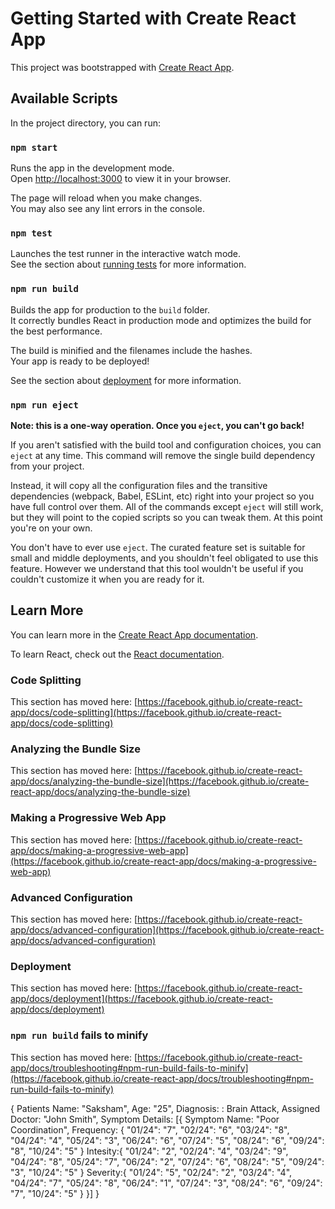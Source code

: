 # Getting Started with Create React App

This project was bootstrapped with [Create React App](https://github.com/facebook/create-react-app).

## Available Scripts

In the project directory, you can run:

### `npm start`

Runs the app in the development mode.\
Open [http://localhost:3000](http://localhost:3000) to view it in your browser.

The page will reload when you make changes.\
You may also see any lint errors in the console.

### `npm test`

Launches the test runner in the interactive watch mode.\
See the section about [running tests](https://facebook.github.io/create-react-app/docs/running-tests) for more information.

### `npm run build`

Builds the app for production to the `build` folder.\
It correctly bundles React in production mode and optimizes the build for the best performance.

The build is minified and the filenames include the hashes.\
Your app is ready to be deployed!

See the section about [deployment](https://facebook.github.io/create-react-app/docs/deployment) for more information.

### `npm run eject`

**Note: this is a one-way operation. Once you `eject`, you can't go back!**

If you aren't satisfied with the build tool and configuration choices, you can `eject` at any time. This command will remove the single build dependency from your project.

Instead, it will copy all the configuration files and the transitive dependencies (webpack, Babel, ESLint, etc) right into your project so you have full control over them. All of the commands except `eject` will still work, but they will point to the copied scripts so you can tweak them. At this point you're on your own.

You don't have to ever use `eject`. The curated feature set is suitable for small and middle deployments, and you shouldn't feel obligated to use this feature. However we understand that this tool wouldn't be useful if you couldn't customize it when you are ready for it.

## Learn More

You can learn more in the [Create React App documentation](https://facebook.github.io/create-react-app/docs/getting-started).

To learn React, check out the [React documentation](https://reactjs.org/).

### Code Splitting

This section has moved here: [https://facebook.github.io/create-react-app/docs/code-splitting](https://facebook.github.io/create-react-app/docs/code-splitting)

### Analyzing the Bundle Size

This section has moved here: [https://facebook.github.io/create-react-app/docs/analyzing-the-bundle-size](https://facebook.github.io/create-react-app/docs/analyzing-the-bundle-size)

### Making a Progressive Web App

This section has moved here: [https://facebook.github.io/create-react-app/docs/making-a-progressive-web-app](https://facebook.github.io/create-react-app/docs/making-a-progressive-web-app)

### Advanced Configuration

This section has moved here: [https://facebook.github.io/create-react-app/docs/advanced-configuration](https://facebook.github.io/create-react-app/docs/advanced-configuration)

### Deployment

This section has moved here: [https://facebook.github.io/create-react-app/docs/deployment](https://facebook.github.io/create-react-app/docs/deployment)

### `npm run build` fails to minify

This section has moved here: [https://facebook.github.io/create-react-app/docs/troubleshooting#npm-run-build-fails-to-minify](https://facebook.github.io/create-react-app/docs/troubleshooting#npm-run-build-fails-to-minify)

{
    Patients Name: "Saksham",
    Age: "25",
    Diagnosis: : Brain Attack,
    Assigned Doctor: "John Smith",
    Symptom Details: [{
        Symptom Name: "Poor Coordination",
        Frequency: {
            "01/24": "7",
            "02/24": "6",
            "03/24": "8",
            "04/24": "4",
            "05/24": "3",
            "06/24": "6",
            "07/24": "5",
            "08/24": "6",
            "09/24": "8",
            "10/24": "5"
        }
        Intesity:{
            "01/24": "2",
            "02/24": "4",
            "03/24": "9",
            "04/24": "8",
            "05/24": "7",
            "06/24": "2",
            "07/24": "6",
            "08/24": "5",
            "09/24": "3",
            "10/24": "5"
        }
        Severity:{
            "01/24": "5",
            "02/24": "2",
            "03/24": "4",
            "04/24": "7",
            "05/24": "8",
            "06/24": "1",
            "07/24": "3",
            "08/24": "6",
            "09/24": "7",
            "10/24": "5"
        }
    }]
}